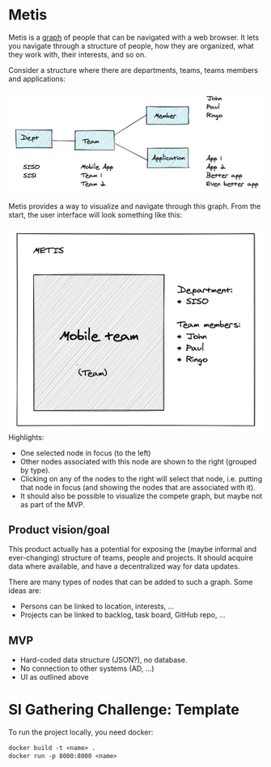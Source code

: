 # Metis

Metis is a [graph](https://en.wikipedia.org/wiki/Graph_(discrete_mathematics)) of people that can be navigated with a web browser. It lets you navigate through a structure of people, how they are organized, what they work with, their interests, and so on.

Consider a structure where there are departments, teams, teams members and applications:

![SampleDataStructure](docs/images/DataStructure-conceptual.png)

Metis provides a way to visualize and navigate through this graph. From the start, the user interface will look something like this:

![SampleUI](docs/images/UI-sketch.png)
Highlights:
* One selected node in focus (to the left)
* Other nodes associated with this node are shown to the right (grouped by type).
* Clicking on any of the nodes to the right will select that node, i.e. putting that node in focus (and showing the nodes that are associated with it).
* It should also be possible to visualize the compete graph, but maybe not as part of the MVP.

## Product vision/goal

This product actually has a potential for exposing the (maybe informal and ever-changing) structure of teams, people and projects. It should acquire data where available, and have a decentralized way for data updates.

There are many types of nodes that can be added to such a graph. Some ideas are:
* Persons can be linked to location, interests, ...
* Projects can be linked to backlog, task board, GitHub repo, ...

## MVP
* Hard-coded data structure (JSON?), no database.
* No connection to other systems (AD, ...)
* UI as outlined above

# SI Gathering Challenge: Template

To run the project locally, you need docker:

```
docker build -t <name> .
docker run -p 8000:8000 <name>
```
